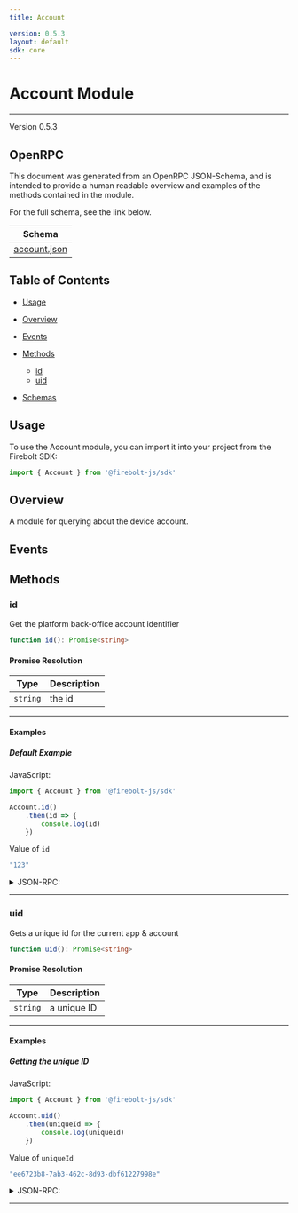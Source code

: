 ```yaml
---
title: Account

version: 0.5.3
layout: default
sdk: core
---
```


# Account Module
---
Version 0.5.3

## OpenRPC
This document was generated from an OpenRPC JSON-Schema, and is intended to provide a human readable overview and examples of the methods contained in the module.

For the full schema, see the link below.

| Schema |
|--------|
| [account.json](https://github.com/rdkcentral/firebolt-core-sdk/blob/main/src/modules/account.json) |


## Table of Contents
 - [Usage](#usage)
 - [Overview](#overview)
 - [Events](#events)

 - [Methods](#methods)
    - [id](#id)
    - [uid](#uid)
 - [Schemas](#schemas)
<span></span>

## Usage
To use the Account module, you can import it into your project from the Firebolt SDK:

```javascript
import { Account } from '@firebolt-js/sdk'
```
## Overview
A module for querying about the device account.

## Events


## Methods
### id
Get the platform back-office account identifier

```typescript
function id(): Promise<string>
```
#### Promise Resolution

| Type | Description |
| ---- | ----------- |
| `string` | the id |


---

#### Examples

##### Default Example
JavaScript:

```javascript
import { Account } from '@firebolt-js/sdk'

Account.id()
    .then(id => {
        console.log(id)
    })
```
Value of `id`

```javascript
"123"
```

<details markdown="1" >
<summary>JSON-RPC:</summary>

###### Request

```json
{
  "jsonrpc": "2.0",
  "id": 1,
  "method": "account.id",
  "params": {}
}
```

###### Response

```json
{
  "jsonrpc": "2.0",
  "id": 1,
  "result": "123"
}
```

</details>




---

### uid
Gets a unique id for the current app & account

```typescript
function uid(): Promise<string>
```
#### Promise Resolution

| Type | Description |
| ---- | ----------- |
| `string` | a unique ID |


---

#### Examples

##### Getting the unique ID
JavaScript:

```javascript
import { Account } from '@firebolt-js/sdk'

Account.uid()
    .then(uniqueId => {
        console.log(uniqueId)
    })
```
Value of `uniqueId`

```javascript
"ee6723b8-7ab3-462c-8d93-dbf61227998e"
```

<details markdown="1" >
<summary>JSON-RPC:</summary>

###### Request

```json
{
  "jsonrpc": "2.0",
  "id": 1,
  "method": "account.uid",
  "params": {}
}
```

###### Response

```json
{
  "jsonrpc": "2.0",
  "id": 1,
  "result": "ee6723b8-7ab3-462c-8d93-dbf61227998e"
}
```

</details>




---



